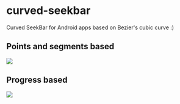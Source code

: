 # curved-seekbar
Curved SeekBar for Android apps based on Bezier's cubic curve :)

## Points and segments based
![](CurvedSeekBar-points-and-segments.gif)

## Progress based
![](CurvedSeekBar-progress.gif)

